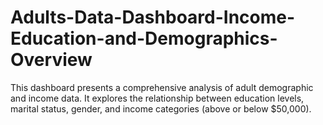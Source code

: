 # Adults-Data-Dashboard-Income-Education-and-Demographics-Overview
This dashboard presents a comprehensive analysis of adult demographic and income data. It explores the relationship between education levels, marital status, gender, and income categories (above or below $50,000).
